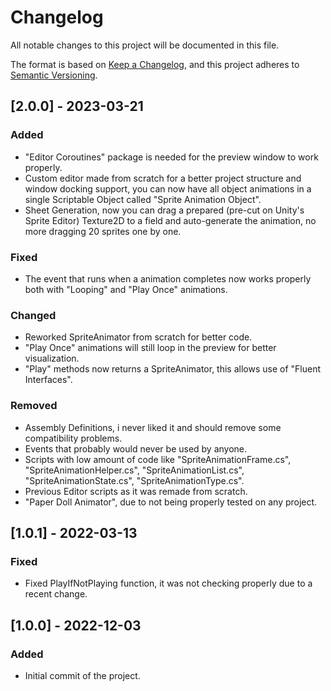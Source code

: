 # Changelog
All notable changes to this project will be documented in this file.

The format is based on [Keep a Changelog](https://keepachangelog.com/en/1.0.0/),
and this project adheres to [Semantic Versioning](https://semver.org/spec/v2.0.0.html).

## [2.0.0] - 2023-03-21
### Added
- "Editor Coroutines" package is needed for the preview window to work properly.
- Custom editor made from scratch for a better project structure and window docking support, you can now have all object animations in a single Scriptable Object called "Sprite Animation Object".
- Sheet Generation, now you can drag a prepared (pre-cut on Unity's Sprite Editor) Texture2D to a field and auto-generate the animation, no more dragging 20 sprites one by one.

### Fixed
- The event that runs when a animation completes now works properly both with "Looping" and "Play Once" animations.

### Changed
- Reworked SpriteAnimator from scratch for better code.
- "Play Once" animations will still loop in the preview for better visualization.
- "Play" methods now returns a SpriteAnimator, this allows use of "Fluent Interfaces".

### Removed
- Assembly Definitions, i never liked it and should remove some compatibility problems.
- Events that probably would never be used by anyone.
- Scripts with low amount of code like "SpriteAnimationFrame.cs", "SpriteAnimationHelper.cs", "SpriteAnimationList.cs", "SpriteAnimationState.cs", "SpriteAnimationType.cs".
- Previous Editor scripts as it was remade from scratch.
- "Paper Doll Animator", due to not being properly tested on any project.

## [1.0.1] - 2022-03-13
### Fixed
- Fixed PlayIfNotPlaying function, it was not checking properly due to a recent change.

## [1.0.0] - 2022-12-03
### Added
- Initial commit of the project.
